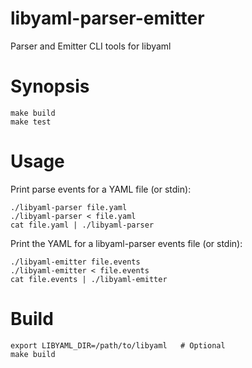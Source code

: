 libyaml-parser-emitter
======================

Parser and Emitter CLI tools for libyaml

# Synopsis

```
make build
make test
```

# Usage

Print parse events for a YAML file (or stdin):
```
./libyaml-parser file.yaml
./libyaml-parser < file.yaml
cat file.yaml | ./libyaml-parser
```

Print the YAML for a libyaml-parser events file (or stdin):
```
./libyaml-emitter file.events
./libyaml-emitter < file.events
cat file.events | ./libyaml-emitter
```

# Build

```
export LIBYAML_DIR=/path/to/libyaml   # Optional
make build
```
